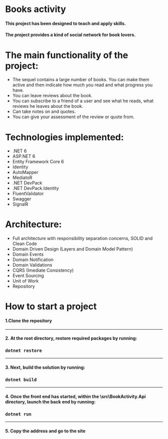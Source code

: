 # **Books activity**

#### This project has been designed to teach and apply skills.
#### The project provides a kind of social network for book lovers.
# The main functionality of the project:
- The sequel contains a large number of books. You can make them active and then indicate how much you read and what progress you have.
- You can leave reviews about the book.
- You can subscribe to a friend of a user and see what he reads, what reviews he leaves about the book.
- Can take notes on and quotes.
- You can give your assessment of the review or quote from.

# Technologies implemented:
- .NET 6
- ASP.NET 6
- Entity Framework Core 6
- Identity
- AutoMapper
- MediatoR
- .NET DevPack
- .NET DevPack.Identity
- FluentValidator
- Swagger
- SignalR

# Architecture:
- Full architecture with responsibility separation concerns, SOLID and Clean Code
- Domain Driven Design (Layers and Domain Model Pattern)
- Domain Events
- Domain Notification
- Domain Validations
- CQRS (Imediate Consistency)
- Event Sourcing
- Unit of Work
- Repository

# How to start a project

#### 1.Clone the repository
---
#### 2. At the root directory, restore required packages by running:
### `dotnet restore`
---
#### 3. Next, build the solution by running:
### `dotnet build`
---
#### 4. Once the front end has started, within the \src\BookActivity.Api directory, launch the back end by running:
### `dotnet run`
---
#### 5. Copy the address and go to the site
